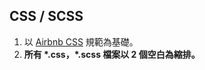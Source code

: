 ## CSS / SCSS

1. 以 [Airbnb CSS](https://github.com/airbnb/css) 規範為基礎。
2. __所有 \*.css，\*.scss 檔案以 2 個空白為縮排。__ 

